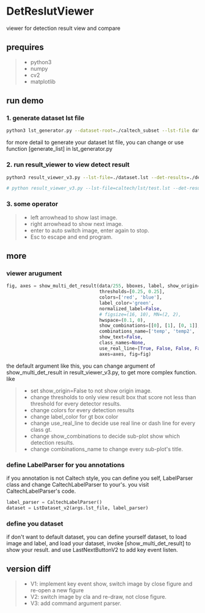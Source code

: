 # DetReslutViewer
viewer for detection result view and compare

## prequires
> * python3
> * numpy
> * cv2
> * matplotlib

## run demo
### 1. generate dataset lst file
```sh
python3 lst_generator.py --dataset-root=./caltech_subset --lst-file dataset.lst
```
for more detail to generate your dataset lst file, you can change or use function [generate_list] in lst_generator.py

### 2. run result_viewer to view detect result
```sh
python3 result_viewer_v3.py --lst-file=./dataset.lst --det-results=./detection_results

# python result_viewer_v3.py --lst-file=caltech/lst/test.lst --det-results=res/caltech_1gpu_e2e_faster_rcnn_R-50-FPN_v9_23-27999-merge,res/FasterRCNN+ATT  --score-threshold=0.845791,0.936530 --show-titles=FPN,ATT
```

### 3. some operator
> * left arrowhead to show last image.
> * right arrowhead to show next image.
> * enter to auto switch image, enter again to stop.
> * Esc to escape and end program.


## more
### viewer arugument
```python
fig, axes = show_multi_det_result(data/255, bboxes, label, show_origin=True,
                                  thresholds=[0.25, 0.25],
                                  colors=['red', 'blue'],
                                  label_color='green',
                                  normalized_label=False,
                                  # figsize=(16, 10), MN=(2, 2),
                                  hwspace=(0.1, 0),
                                  show_combinations=[[0], [1], [0, 1]],
                                  combinations_name=['temp', 'temp2', 'temp1+temp2'],
                                  show_text=False,
                                  class_names=None,
                                  use_real_line=[True, False, False, False],
                                  axes=axes, fig=fig)
```
the default argument like this, you can change argument of show_multi_det_result in result_viewer_v3.py, to get more complex function.
like 
> * set show_origin=False to not show origin image.
> * change thresholds to only view result box that score not less than threshold for every detector results.
> * change colors for every detection results
> * change label_color for gt box color
> * change use_real_line to decide use real line or dash line for every class gt.
> * change show_combinations to decide sub-plot show which detection results.
> * change combinations_name to change every sub-plot's title.

### define LabelParser for you annotations
if you annotation is not Caltech style, you can define you self, LabelParser class and change 
CaltechLabelParser to your's. you visit CaltechLabelParser's code.
```py
label_parser = CaltechLabelParser()
dataset = LstDataset_v2(args.lst_file, label_parser)
```

### define you dataset
if don't want to default dataset, you can define yourself dataset, to load image and label, and load your dataset,
invoke [show_multi_det_result] to show your result. and use LastNextButtonV2 to add key event listen.

## version diff
> * V1: implement key event show, switch image by close figure and re-open a new figure
> * V2: switch image by cla and re-draw, not close figure.
> * V3: add command argument parser.
